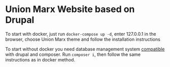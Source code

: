 # Union Marx Website based on Drupal

To start with docker, just run ```docker-compose up -d```, enter 127.0.0.1 in the browser, choose Union Marx theme and follow the installation instructions

To start without docker you need database management system [compatible](https://www.drupal.org/docs/system-requirements/database-server-requirements#:~:text=MySQL%2C%20MariaDB%2C%20or%20Percona%20Server%20(Recommended),-Supported%20versions%20for&text=Note%3A%20Drupal%20itself%20will%20generally,configuration%20changes%20for%20the%20database) with drupal and composer.
Run ```composer i```, then follow the same instructions as in docker method.
